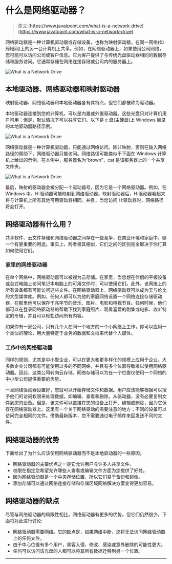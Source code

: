 # 什么是网络驱动器？

> 原文:[https://www.javatpoint.com/what-is-a-network-drive](https://www.javatpoint.com/what-is-a-network-drive)

网络驱动器是一种计算机驱动器或存储设备，也称为映射驱动器，在同一网络(如局域网)上的另一台计算机上共享。例如，在网络驱动器上，如果使用公司网络，您可能可以访问公司或客户信息。它为客户提供了与传统光盘驱动器相同的数据存储和服务访问。它通常存储在网络连接存储或公司内的服务器上。

![What is a Network Drive](../Images/467a0ad53de279419d62c16af93e9214.png)

## 本地驱动器、网络驱动器和映射驱动器

映射驱动器、网络驱动器和本地驱动器各有其特点，但它们都被称为驱动器。

本地驱动器连接到您的计算机，可以是内置或外置驱动器。这些光盘只对计算机用户可用；但是，默认情况下可以共享它们。以下是 c 盘(主硬盘)上 Windows 目录的本地驱动器路径示例。

![What is a Network Drive](../Images/05d59b733932453d95b05080be85bf73.png)

网络驱动器是一种计算机驱动器，只能通过网络访问。除非映射，否则在输入网络路径的帮助下，网络驱动器只能访问。网络路径可能类似于下面在 Windows 计算机上给出的示例。在本例中，服务器名为“brown”，cat 是该服务器上的一个共享文件夹。

![What is a Network Drive](../Images/324a8cc353aa0288708836666587f418.png)

最后，映射的驱动器会被分配一个驱动器号，因为它是一个网络驱动器。例如，在 Windows 中，H:驱动器可能映射到网络驱动器。映射驱动器后，H:驱动器看起来将与计算机上所有其他可用驱动器相同。并且，当您访问 H:驱动器时，网络路径将会打开。

## 网络驱动器有什么用？

共享软件、云文件存储和网络驱动器之间存在一些竞争，在商业环境和家庭中，哪一个有更重要的用途。事实上，两者极其相似，它们之间的区别完全取决于你打算如何使用它们。

### 家里的网络驱动器

在单个网络中，网络驱动器可以被视为云存储。在家里，当您想在伴侣的平板设备或台式电脑上访问笔记本电脑上的可用文件时，可以使用它们。此外，该网络上的所有设备都有可能访问这些文件。在网络驱动器上，网络驱动器可以成为无与伦比的大型媒体库。例如，任何人都可以为他的家庭网络设置一个网络连接存储驱动器，在那里他可以保存千兆字节的音乐、图片、电影和电视节目。任何时候，他们都可以在登录网络驱动器的帮助下找到家庭照片、观看喜爱的剧集或电影、收听特定的专辑，并且可以轻松访问所有内容。

如果你有一家公司，只有几个人在同一个地方的一个小网络上工作，你可以应用一个类似的理论，用大量特定于业务的数据和文档来代替个人媒体。

### 工作中的网络驱动器

同样的原则，尤其是中小型企业，可以在更大和更多样化的规模上应用于企业。大多数企业公司都有可能使用过多的不同网络，并且有多个位置导致难以使用网络驱动器。因此，这类公司转向云存储。网络存储可以为在一个位置仅使用一个网络的中小型公司提供重要的优势。

一旦网络驱动器设置好，您就可以开始存储文件和数据。用户应该能够根据可以授予他们的访问权限来处理数据，如编辑、查看和删除。从驱动器，没有必要复制文件到您的设备。但是，该文件可以直接在您的设备上打开、编辑或删除，因为它保存在网络驱动器上。这里有一个关于网络驱动的需要注意的地方；不同的设备可以访问完全相同的文件。借助最新版本，您不需要通过电子邮件来回发送不同的文件。

## 网络驱动器的优势

下面给出了为什么应该使用网络驱动器而不是本地驱动器的一些原因。

*   网络驱动器的主要优点之一是它允许用户与许多人共享文件。
*   权限在指定您希望允许哪些人查看或编辑文件方面为您提供了好处。
*   因为网络驱动器是一个中央存储位置，所以它们易于备份和镜像。
*   添加存储可以通过网络连接存储和存储区域网络解决方案变得更加容易。

## 网络驱动器的缺点

尽管与网络驱动器的局限性相比，网络驱动器有更多的优势，但它们仍然很少，下面将对此进行讨论:

*   网络驱动器需要网络。它的缺点是，如果网络中断，您将无法访问网络驱动器上的任何文件。
*   由于中心位置有多个用户，黑客入侵、修改、感染或意外删除的可能性更大。
*   任何可以访问该光盘的人都可以将其所有数据迁移到另一个位置。

* * *